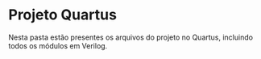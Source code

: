 # Projeto Quartus

Nesta pasta estão presentes os arquivos do projeto no Quartus, incluindo todos os módulos em Verilog.
